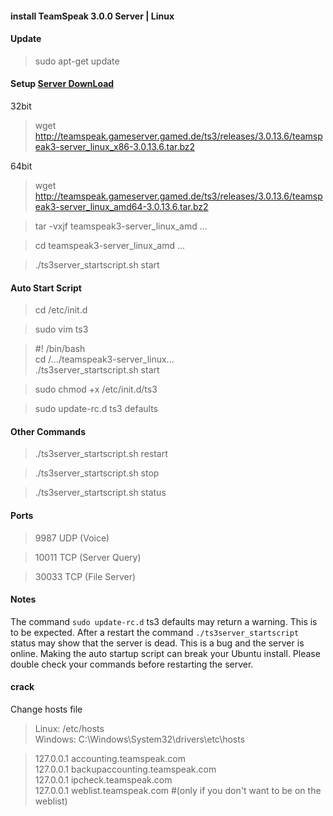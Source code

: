 #### install TeamSpeak 3.0.0 Server | Linux


#### Update
> sudo apt-get update
 
#### Setup  [Server DownLoad](https://www.teamspeak.com/downloads.html#server "Download NEW URL")
32bit
> wget http://teamspeak.gameserver.gamed.de/ts3/releases/3.0.13.6/teamspeak3-server_linux_x86-3.0.13.6.tar.bz2

64bit
> wget http://teamspeak.gameserver.gamed.de/ts3/releases/3.0.13.6/teamspeak3-server_linux_amd64-3.0.13.6.tar.bz2

> tar -vxjf teamspeak3-server_linux_amd ...

> cd teamspeak3-server_linux_amd ...

> ./ts3server_startscript.sh start
 
#### Auto Start Script
> cd /etc/init.d

> sudo vim ts3

> \#! /bin/bash<br>
 cd /.../teamspeak3-server_linux...<br>
 ./ts3server_startscript.sh start

> sudo chmod +x /etc/init.d/ts3

> sudo update-rc.d ts3 defaults

 
#### Other Commands
> ./ts3server_startscript.sh restart

> ./ts3server_startscript.sh stop

> ./ts3server_startscript.sh status

 
#### Ports
>9987 UDP (Voice)

>10011 TCP (Server Query)

>30033 TCP (File Server)

 
#### Notes
The command `sudo update-rc.d` ts3 defaults may return a warning. This is to be expected.
After a restart the command `./ts3server_startscript` status may show that the server is dead. This is a bug and the server is online.
Making the auto startup script can break your Ubuntu install. Please double check your commands before restarting the server.


#### crack

Change hosts file
> Linux: /etc/hosts<br>
Windows: C:\Windows\System32\drivers\etc\hosts
  
>127.0.0.1 accounting.teamspeak.com<br>
127.0.0.1 backupaccounting.teamspeak.com<br>
127.0.0.1 ipcheck.teamspeak.com<br>
127.0.0.1 weblist.teamspeak.com #(only if you don't want to be on the weblist)